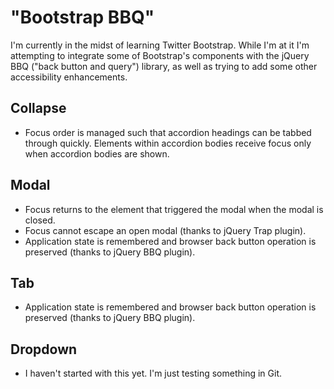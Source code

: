 "Bootstrap BBQ"
===============

I'm currently in the midst of learning Twitter Bootstrap. While I'm at it I'm attempting to integrate some of Bootstrap's components with the jQuery BBQ ("back button and query") library, as well as trying to add some other accessibility enhancements.

Collapse
--------

*   Focus order is managed such that accordion headings can be tabbed through quickly. Elements within accordion bodies receive focus only when accordion bodies are shown.

Modal
-----

*   Focus returns to the element that triggered the modal when the modal is closed.
*   Focus cannot escape an open modal (thanks to jQuery Trap plugin).
*   Application state is remembered and browser back button operation is preserved (thanks to jQuery BBQ plugin).

Tab
---

*   Application state is remembered and browser back button operation is preserved (thanks to jQuery BBQ plugin).

Dropdown
--------

* I haven't started with this yet. I'm just testing something in Git.
